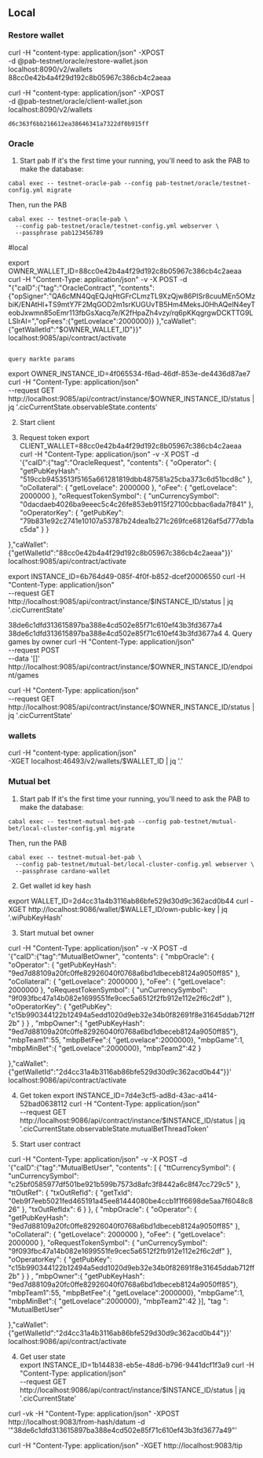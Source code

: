 ## Local
### Restore wallet 
curl -H "content-type: application/json" -XPOST \
    -d @pab-testnet/oracle/restore-wallet.json \
    localhost:8090/v2/wallets
88cc0e42b4a4f29d192c8b05967c386cb4c2aeaa

curl -H "content-type: application/json" -XPOST \
    -d @pab-testnet/oracle/client-wallet.json \
    localhost:8090/v2/wallets

    d6c363f6bb216612ea38646341a7322df0b915ff
### Oracle 
1. Start pab
  If it's the first time your running, you'll need to ask the PAB to make the
  database:
  ```
  cabal exec -- testnet-oracle-pab --config pab-testnet/oracle/testnet-config.yml migrate
  ```

  Then, run the PAB

  ```
  cabal exec -- testnet-oracle-pab \
    --config pab-testnet/oracle/testnet-config.yml webserver \
    --passphrase pab123456789
  ```

#local

 export OWNER_WALLET_ID=88cc0e42b4a4f29d192c8b05967c386cb4c2aeaa
 curl -H "Content-Type: application/json" -v -X POST -d \
    "{\"caID\":{\"tag\":\"OracleContract\", \"contents\": 
    {\"opSigner\":\"QA6cMN4QqEQJqHtGFrCLmzTL9XzQjw86PISr8cuuMEn5OMzbiK/ENAtHl+TS9mtY7F2MqGOD2m1srKUGUvTB5Hm4MeksJ0HhAQelN4eyTeobJxwmn85oEmr113fbGsXacq7e/K2fHpaZh4vzy/rq6pKKqgrgwDCKTTG9LLSlrAI=\",\"opFees\":{\"getLovelace\":2000000}}
     },\"caWallet\":{\"getWalletId\":\"$OWNER_WALLET_ID\"}}" \
    localhost:9085/api/contract/activate
  ```

  query markte params
  ```
  export OWNER_INSTANCE_ID=4f065534-f6ad-46df-853e-de4436d87ae7
  curl -H "Content-Type: application/json" \
  --request GET \
  http://localhost:9085/api/contract/instance/$OWNER_INSTANCE_ID/status | jq '.cicCurrentState.observableState.contents'


2. Start client


3. Request token
export CLIENT_WALLET=88cc0e42b4a4f29d192c8b05967c386cb4c2aeaa
curl -H "Content-Type: application/json" -v -X POST -d \
    '{"caID":{"tag":"OracleRequest", "contents": 
{
  "oOperator": {
    "getPubKeyHash": "519ccb9453513f5165a661281819dbb487581a25cba373c6d51bcd8c"
  },
  "oCollateral": {
    "getLovelace": 2000000
  },
  "oFee": {
    "getLovelace": 2000000
  },
  "oRequestTokenSymbol": {
    "unCurrencySymbol": "0dacdaeb4026ba9eeec5c4c26fe853eb9115f27100cbbac6ada7f841"
  },
  "oOperatorKey": {
    "getPubKey": "79b831e92c2741e10107a53787b24dea1b271c269fce68126af5d777db1ac5da"
  }
}

  },"caWallet":{"getWalletId":"88cc0e42b4a4f29d192c8b05967c386cb4c2aeaa"}}' \
    localhost:9085/api/contract/activate
    
export INSTANCE_ID=6b764d49-085f-4f0f-b852-dcef20006550
  curl -H "Content-Type: application/json" \
  --request GET \
  http://localhost:9085/api/contract/instance/$INSTANCE_ID/status | jq '.cicCurrentState'

38de6c1dfd313615897ba388e4cd502e85f71c610ef43b3fd3677a4
38de6c1dfd313615897ba388e4cd502e85f71c610ef43b3fd3677a4
4. Query games by owner
curl -H "Content-Type: application/json" \
  --request POST \
  --data '[]' \
  http://localhost:9085/api/contract/instance/$OWNER_INSTANCE_ID/endpoint/games

  curl -H "Content-Type: application/json" \
  --request GET \
  http://localhost:9085/api/contract/instance/$OWNER_INSTANCE_ID/status | jq '.cicCurrentState'
### wallets
curl -H "content-type: application/json" \
      -XGET localhost:46493/v2/wallets/$WALLET_ID | jq '.'




### Mutual bet 
1. Start pab
  If it's the first time your running, you'll need to ask the PAB to make the
  database:
  ```
  cabal exec -- testnet-mutual-bet-pab --config pab-testnet/mutual-bet/local-cluster-config.yml migrate
  ```

  Then, run the PAB

  ```
  cabal exec -- testnet-mutual-bet-pab \
    --config pab-testnet/mutual-bet/local-cluster-config.yml webserver \
    --passphrase cardano-wallet
  ```

2. Get wallet id key hash

 export WALLET_ID=2d4cc31a4b3116ab86bfe529d30d9c362acd0b44
 curl -XGET http://localhost:9086/wallet/$WALLET_ID/own-public-key | jq '.wiPubKeyHash'

3. Start mutual bet owner 

curl -H "Content-Type: application/json" -v -X POST -d \
    '{"caID":{"tag":"MutualBetOwner", "contents":
    { 
    "mbpOracle":
      {
  "oOperator": {
    "getPubKeyHash": "9ed7d88109a20fc0ffe82926040f0768a6bd1dbeceb8124a9050ff85"
  },
  "oCollateral": {
    "getLovelace": 2000000
  },
  "oFee": {
    "getLovelace": 2000000
  },
  "oRequestTokenSymbol": {
    "unCurrencySymbol": "9f093fbc47a14b082e1699551fe9cec5a6512f2fb912e112e2f6c2df"
  },
  "oOperatorKey": {
    "getPubKey": "c15b990344122b12494a5edd1020d9eb32e34b0f82691f8e31645ddab712ff2b"
  }
}
    , 
    "mbpOwner":{ "getPubKeyHash": "9ed7d88109a20fc0ffe82926040f0768a6bd1dbeceb8124a9050ff85"}, 
    "mbpTeam1":55, 
    "mbpBetFee":{ "getLovelace":2000000},
    "mbpGame":1,
    "mbpMinBet":{ "getLovelace":2000000},
    "mbpTeam2":42
  }

  },"caWallet":{"getWalletId":"2d4cc31a4b3116ab86bfe529d30d9c362acd0b44"}}' \
    localhost:9086/api/contract/activate

4. Get token 
  export INSTANCE_ID=7d4e3cf5-ad8d-43ac-a414-52bad0638112
  curl -H "Content-Type: application/json" \
  --request GET \
  http://localhost:9086/api/contract/instance/$INSTANCE_ID/status | jq '.cicCurrentState.observableState.mutualBetThreadToken'

5. Start user contract

curl -H "Content-Type: application/json" -v -X POST -d \
    '{"caID":{"tag":"MutualBetUser", "contents": [
    {
  "ttCurrencySymbol": {
    "unCurrencySymbol": "c25bf0585977df501be921b599b7573d8afc3f8442a6c8f47cc729c5"
  },
  "ttOutRef": {
    "txOutRefId": {
      "getTxId": "0eb9f7eeb5021fed465191a45ee81444080be4ccb1f1f6698de5aa7f6048c826"
    },
    "txOutRefIdx": 6
  }
},
    { 
    "mbpOracle":
      {
  "oOperator": {
    "getPubKeyHash": "9ed7d88109a20fc0ffe82926040f0768a6bd1dbeceb8124a9050ff85"
  },
  "oCollateral": {
    "getLovelace": 2000000
  },
  "oFee": {
    "getLovelace": 2000000
  },
  "oRequestTokenSymbol": {
    "unCurrencySymbol": "9f093fbc47a14b082e1699551fe9cec5a6512f2fb912e112e2f6c2df"
  },
  "oOperatorKey": {
    "getPubKey": "c15b990344122b12494a5edd1020d9eb32e34b0f82691f8e31645ddab712ff2b"
  }
}
    , 
    "mbpOwner":{ "getPubKeyHash": "9ed7d88109a20fc0ffe82926040f0768a6bd1dbeceb8124a9050ff85"}, 
    "mbpTeam1":55, 
    "mbpBetFee":{ "getLovelace":2000000},
    "mbpGame":1,
    "mbpMinBet":{ "getLovelace":2000000},
    "mbpTeam2":42
  }], "tag ": "MutualBetUser"

  },"caWallet":{"getWalletId":"2d4cc31a4b3116ab86bfe529d30d9c362acd0b44"}}' \
    localhost:9086/api/contract/activate

4. Get user state  
  export INSTANCE_ID=1b144838-eb5e-48d6-b796-9441dcf1f3a9
  curl -H "Content-Type: application/json" \
  --request GET \
  http://localhost:9086/api/contract/instance/$INSTANCE_ID/status | jq '.cicCurrentState'





curl -vk -H "Content-Type: application/json" -XPOST http://localhost:9083/from-hash/datum -d '"38de6c1dfd313615897ba388e4cd502e85f71c610ef43b3fd3677a49"'


curl -H "Content-Type: application/json" -XGET http://localhost:9083/tip



